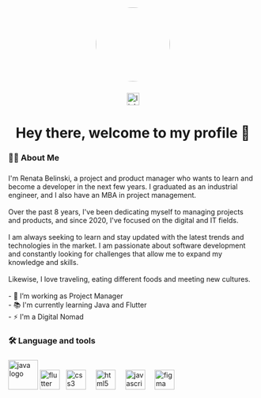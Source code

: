 <div align="center">
  <img style="border-radius:100px;" height="150" src="https://avatars.githubusercontent.com/u/139800518?v=4"  />
</div>

###

<div align="center">
  <a href="https://www.linkedin.com/in/rcbelinski/" target="_blank">
    <img src="https://img.shields.io/static/v1?message=LinkedIn&logo=linkedin&label=&color=0077B5&logoColor=white&labelColor=&style=for-the-badge" height="25" alt="linkedin logo"  />
  </a>
</div>

###

<h1 align="center">Hey there, welcome to my profile 👋</h1>

###

<h3 align="left">👩‍💻  About Me</h3>

###

<p align="left">I'm Renata Belinski, a project and product manager who wants to learn and become a developer in the next few years.
I graduated as an industrial engineer, and I also have an MBA in project management.<br><br>Over the past 8 years, I've been dedicating myself to managing projects and products, and since 2020, I've focused on the digital and IT fields.<br><br>I am always seeking to learn and stay updated with the latest trends and technologies in the market. I am passionate about software development and constantly looking for challenges that allow me to expand my knowledge and skills.<br><br>Likewise, I love traveling, eating different foods and meeting new cultures.<br><br>- 🔭 I’m working as Project Manager <br>- 📚 I'm currently learning Java and Flutter<br>- ⚡ I'm a Digital Nomad</p>

###

<h3 align="left">🛠 Language and tools</h3>

###

<div align="left">
    <img src="https://cdn.jsdelivr.net/gh/devicons/devicon/icons/java/java-original.svg" height="60" alt="java logo"  />
    <img src="https://cdn.jsdelivr.net/gh/devicons/devicon/icons/flutter/flutter-original.svg" height="40" alt="flutter logo"/> 
    <img width="5" />
  <img src="https://cdn.jsdelivr.net/gh/devicons/devicon/icons/css3/css3-original.svg" height="40" alt="css3 logo"  />
  <img width="12" />
  <img src="https://cdn.jsdelivr.net/gh/devicons/devicon/icons/html5/html5-original.svg" height="40" alt="html5 logo"  />
  <img width="12" />
  <img src="https://cdn.jsdelivr.net/gh/devicons/devicon/icons/javascript/javascript-original.svg" height="40" alt="javascript logo"  />
  <img width="12" />
    <img src="https://cdn.jsdelivr.net/gh/devicons/devicon/icons/figma/figma-original.svg" height="40" alt="figma logo"  />
  <img width="12" />
  
</div>

###